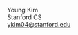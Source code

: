 Young Kim  
Stanford CS  
ykim04@stanford.edu

<!---
youngkim4/youngkim4 is a ✨ special ✨ repository because its `README.md` (this file) appears on your GitHub profile.
You can click the Preview link to take a look at your changes.
--->
